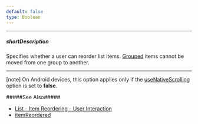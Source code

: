 ```yaml
---
default: false
type: Boolean
---
```

---
##### shortDescription
Specifies whether a user can reorder list items. [Grouped](/api-reference/10%20UI%20Widgets/dxList/1%20Configuration/grouped.md '/Documentation/ApiReference/UI_Widgets/dxList/Configuration/#grouped') items cannot be moved from one group to another.

---
[note] On Android devices, this option applies only if the [useNativeScrolling](/api-reference/10%20UI%20Widgets/dxList/1%20Configuration/useNativeScrolling.md '/Documentation/ApiReference/UI_Widgets/dxList/Configuration/#useNativeScrolling') option is set to **false**.

#####See Also#####
- [List - Item Reordering - User Interaction](/concepts/05%20Widgets/List/30%20Item%20Reordering/01%20User%20Interaction.md '/Documentation/Guide/Widgets/List/Item_Reordering/#User_Interaction')
- [itemReordered](/api-reference/10%20UI%20Widgets/dxList/4%20Events/itemReordered.md '/Documentation/ApiReference/UI_Widgets/dxList/Events/#itemReordered')